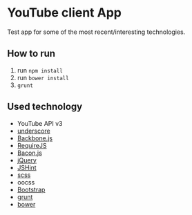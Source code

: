 YouTube client App
==================

Test app for some of the most recent/interesting technologies.

## How to run
1. run `npm install`
2. run `bower install`
3. `grunt`

## Used technology

* YouTube API v3
* [underscore]
* [Backbone.js]
* [RequireJS]
* [Bacon.js]
* [jQuery]
* [JSHint]
* [scss]
* oocss
* [Bootstrap]
* [grunt]
* [bower]


[underscore]:http://underscorejs.org/
[jquery]:https://jquery.com/
[SCSS]:http://sass-lang.com/
[backbone.js]:http://backbonejs.org/
[RequireJS]:http://requirejs.org/
[Bacon.js]:https://baconjs.github.io/
[JSHint]:http://jshint.com/
[Bootstrap]:http://getbootstrap.com/
[grunt]:http://gruntjs.com/
[bower]:http://bower.io/
